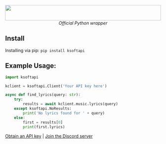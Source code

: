<img style="object-fit: contain;" src="https://cdn.ksoft.si/images/ksoft-logo-text.png" height="50" width="100%">

<center><i>Official Python wrapper</i></center>

## Install
Installing via pip: `pip install ksoftapi`

## Example Usage:
```python
import ksoftapi

kclient = ksoftapi.Client('Your API key here')

async def find_lyrics(query: str):
    try:
        results = await kclient.music.lyrics(query)
    except ksoftapi.NoResults:
        print('No lyrics found for ' + query)
    else:
        first = results[0]
        print(first.lyrics)
```

[Obtain an API key](https://api.ksoft.si/) | [Join the Discord server](https://discordapp.com/invite/gRB2mNh)